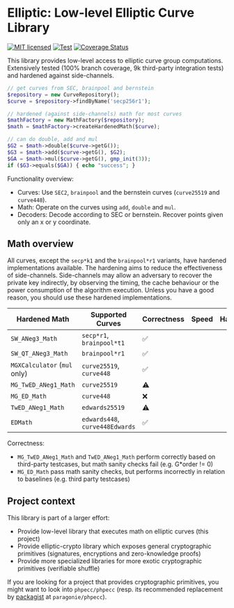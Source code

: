 # Elliptic: Low-level Elliptic Curve Library

[![MIT licensed](https://img.shields.io/badge/license-MIT-blue.svg)](./LICENSE)
[![Test](https://github.com/famoser/elliptic/actions/workflows/integration.yml/badge.svg)](https://github.com/famoser/elliptic/actions/workflows/integration.yml)
[![Coverage Status](https://coveralls.io/repos/github/famoser/elliptic/badge.svg?branch=main)](https://coveralls.io/github/famoser/elliptic)

This library provides low-level access to elliptic curve group computations.
Extensively tested (100% branch coverage, 9k third-party integration tests) and hardened against side-channels.

```php
// get curves from SEC, brainpool and bernstein
$repository = new CurveRepository();
$curve = $repository->findByName('secp256r1');

// hardened (against side-channels) math for most curves
$mathFactory = new MathFactory($repository);
$math = $mathFactory->createHardenedMath($curve);

// can do double, add and mul
$G2 = $math->double($curve->getG());
$G3 = $math->add($curve->getG(), $G2);
$GA = $math->mul($curve->getG(), gmp_init(3));
if ($G3->equals($GA)) { echo "success"; }
```

Functionality overview:
- Curves: Use `SEC2`, `brainpool` and the bernstein curves (`curve25519` and `curve448`).
- Math: Operate on the curves using `add`, `double` and `mul`.
- Decoders: Decode according to SEC or bernstein. Recover points given only an x or y coordinate.


## Math overview

All curves, except the `secp*k1` and the `brainpool*r1` variants, have hardened implementations available. The hardening aims to reduce the effectiveness of side-channels. Side-channels may allow an adversary to recover the private key indirectly, by observing the timing, the cache behaviour or the power consumption of the algorithm execution. Unless you have a good reason, you should use these hardened implementations.

| Hardened Math                | Supported Curves                                       | Correctness         | Speed | Hardened |
|------------------------------|--------------------------------------------------------|---------------------|-------|----------|
| `SW_ANeg3_Math`              | `secp*r1`, `brainpool*t1`                              | :white_check_mark:  |       |          |
| `SW_QT_ANeg3_Math`           | `brainpool*r1`                                         | :white_check_mark:  |       |          |
| `MGXCalculator` (`mul` only) | `curve25519`, `curve448`                               | :white_check_mark:  |       |          |
| `MG_TwED_ANeg1_Math`         | `curve25519`                                           | :warning:           |       |          |
| `MG_ED_Math`                 | `curve448`                                             | :x:                 |       |          |
| `TwED_ANeg1_Math`            | `edwards25519`                                         | :warning:           |       |          |
| `EDMath`                     | `edwards448`, `curve448Edwards`                        | :white_check_mark:  |       |          |

Correctness:
- `MG_TwED_ANeg1_Math` and `TwED_ANeg1_Math` perform correctly based on third-party testcases, but math sanity checks fail (e.g. G*order != 0)
- `MG_ED_Math` pass math sanity checks, but performs incorrectly in relation to baselines (e.g. third party testcases)



## Project context

This library is part of a larger effort:
- Provide low-level library that executes math on elliptic curves (this project)
- Provide elliptic-crypto library which exposes general cryptographic primitives (signatures, encryptions and zero-knowledge proofs)
- Provide more specialized libraries for more exotic cryptographic primitives (verifiable shuffle)

If you are looking for a project that provides cryptographic primitives, you might want to look into `phpecc/phpecc` (resp. its recommended replacement by [packagist](https://github.com/phpecc/phpecc/issues/289#issuecomment-2075703542) at `paragonie/phpecc`). 

